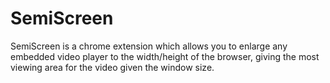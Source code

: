 SemiScreen
==========

SemiScreen is a chrome extension which allows you to enlarge any embedded video player to the width/height of the browser, giving the most viewing area for the video given the window size.

